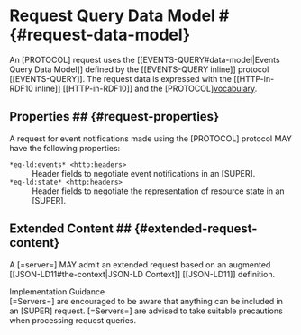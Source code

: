 # Request Query Data Model # {#request-data-model}

An [PROTOCOL] request uses the [[EVENTS-QUERY#data-model|Events Query Data Model]] defined by the [[EVENTS-QUERY inline]] protocol [[EVENTS-QUERY]].
The request data is expressed with the [[HTTP-in-RDF10 inline]] [[HTTP-in-RDF10]] and the [PROTOCOL][vocabulary](http://cxres.github.io/eq-ld/ns/v1).

## Properties ## {#request-properties}

A request for event notifications made using the [PROTOCOL] protocol MAY have the following properties:

<dl>

  <dt id="request-property-events"><code>*eq-ld:events* &lt;http:headers></code>
  <dd>Header fields to negotiate event notifications in an [SUPER].

  <dt id="request-property-state"><code>*eq-ld:state* &lt;http:headers></code>
  <dd>Header fields to negotiate the representation of resource state in an [SUPER].

</dl>

## Extended Content ## {#extended-request-content}

A [=server=] MAY admit an extended request based on an augmented [[JSON-LD11#the-context|JSON-LD Context]] [[JSON-LD11]] definition.

<div class="advisement">
  <div class="marker">Implementation Guidance</div>
  [=Servers=] are encouraged to be aware that anything can be included in an [SUPER] request. [=Servers=] are advised to take suitable precautions when processing request queries.
</div>
